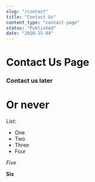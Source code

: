 ```yaml
---
slug: "/contact"
title: "Contact Us"
content_type: "contact-page"
status: "Published"
date: "2020-15-04"
---
```


# Contact Us Page

### Contact us later

# Or never

List:
- One
- Two
- Three
- Four

_Five_

**Six**
